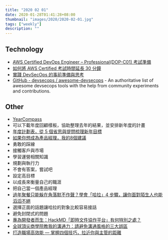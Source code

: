 ```yaml
---
title: "2020 02 01"
date: 2020-01-28T01:41:28+08:00
thumbnail: "images/2020/2020-02-01.jpg"
tags: ["weekly"]
description: ""
---
```


## Technology

* [AWS Certified DevOps Engineer – Professional(DOP-C01) 考試準備](https://shazi.info/aws-certified-devops-engineer-professionaldop-c01-考試準備/)
 * [如何將 AWS Certified 考試時間延長 30 分鐘](https://shazi.info/如何-aws-certified-延長-30-分鐘考試時間/)
* [實踐 DevSecOps 的事前準備與思考](https://secview.io/posts/15-devsecops-preparation/)
* [GitHub - devsecops / awesome-devsecops](https://github.com/devsecops/awesome-devsecops) - 
An authoritative list of awesome devsecops tools with the help from community experiments and contributions.

## Other

* [YearCompass](https://yearcompass.com)
 * 可以下載年度回顧樣板，協助整理去年的結果，並安排新年度的計畫
 * [年度計劃表，從 5 個省思與提問梳理新年目標](https://fc.bnext.com.tw/plan-achievable-goals/)
* [如果你想成為產品經理，我的8個建議](https://medium.com/how-gipi-learn/8-suggestions-about-product-manager-552f613641fa)
 * 勇敢的踩線
 * 接觸客戶與市場
 * 學習運營相關知識
 * 規劃與執行力
 * 不會有答案，嘗試吧
 * 設定高目標
 * 以成長來衡量自己的職涯
 * 把自己當一個產品經理
* [過年聚餐只能躲在角落默不作聲？學會「哈拉」4 步驟，讓你面對陌生人也能滔滔不絕](https://startuplatte.com/2020/01/31/4-steps-to-master-small-talk/)
 * 選擇正面的話題讓哈拉的對象比較容易接話
 * 避免封閉式的問題
* [專為開發者而生：HackMD「即時文件協作平台」有何特別之處？](https://meet.bnext.com.tw/articles/view/45971)
* [全球頂尖商學院教我的溝通力：請避免溝通風格的三大誤區](https://negotowin.blogspot.com/2020/01/blog-post_27.html)
* [打造職場高效能 — 掌握四個技巧，拉近你與主管的距離](https://medium.com/growth-thinking-lab/communication-skills-9ee76ac25f2b)
